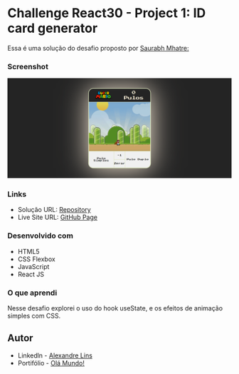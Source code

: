 # Challenge React30 - Project 1: ID card generator
Essa é uma solução do desafio proposto por [ Saurabh Mhatre: ](https://smhatre59.medium.com/react30-project-1-id-card-generator-58f615ed80af)


### Screenshot

![](/public/FireShot%20Capture.png)

### Links

- Solução URL: [Repository](https://github.com/aslinsjr/clicker-app)
- Live Site URL: [GitHub Page](https://clicker-app-zeta.vercel.app/)

### Desenvolvido com

- HTML5
- CSS Flexbox
- JavaScript
- React JS

### O que aprendi

Nesse desafio explorei o uso do hook useState, e os efeitos de animação simples com CSS.


## Autor

- Linkedln - [Alexandre Lins](https://www.linkedin.com/in/alexandre-lins-14b190274/)
- Portifólio - [Olá Mundo!](https://aslinsjr.github.io/my-web-site/)